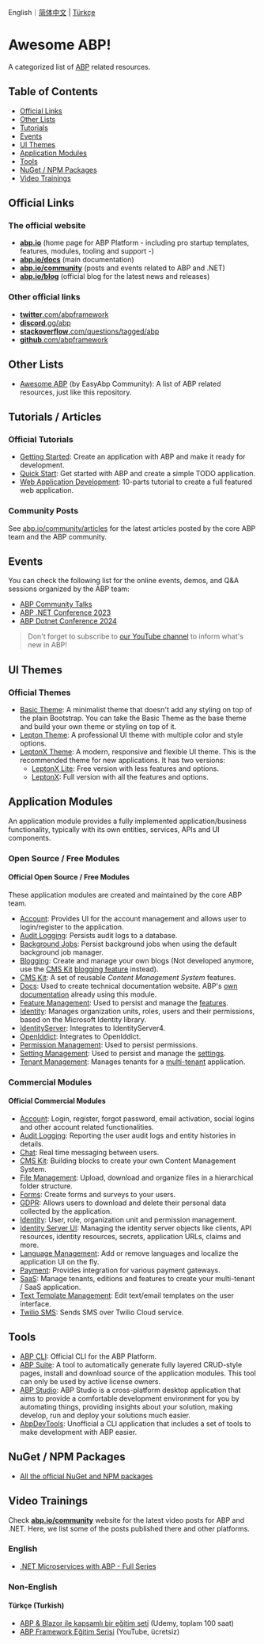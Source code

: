 English｜[简体中文](README.zh-Hans.md) | [Türkçe](README.tr.md)

# Awesome ABP!

A categorized list of [ABP](https://github.com/abpframework/abp) related resources.

## Table of Contents

- [Official Links](#official-links)
- [Other Lists](#other-lists)
- [Tutorials](#tutorials--articles)
- [Events](#events)
- [UI Themes](#ui-themes)
- [Application Modules](#application-modules)
- [Tools](#tools)
- [NuGet / NPM Packages](#nuget--npm-packages)
- [Video Trainings](#video-trainings)

## Official Links

### The official website

* **[abp.io](https://abp.io/)** (home page for ABP Platform - including pro startup templates, features, modules, tooling and support -)
* **[abp.io/docs](https://abp.io/docs/latest/)** (main documentation)
* **[abp.io/community](https://abp.io/community/)** (posts and events related to ABP and .NET)
* **[abp.io/blog](https://abp.io/blog/)** (official blog for the latest news and releases)

### Other official links

* [**twitter**.com/abpframework](https://twitter.com/abpframework)
* [**discord**.gg/abp](https://discord.gg/abp)
* [**stackoverflow**.com/questions/tagged/abp](https://stackoverflow.com/questions/tagged/abp)
* [**github**.com/abpframework](https://github.com/abpframework)

## Other Lists

* [Awesome ABP](https://github.com/EasyAbp/awesome-abp) (by EasyAbp Community): A list of ABP related resources, just like this repository.

## Tutorials / Articles

### Official Tutorials

* [Getting Started](https://abp.io/docs/latest/get-started/layered-web-application): Create an application with ABP and make it ready for development.
* [Quick Start](https://abp.io/docs/latest/tutorials/todo): Get started with ABP and create a simple TODO application.
* [Web Application Development](https://abp.io/docs/latest/tutorials/book-store/part-01): 10-parts tutorial to create a full featured web application.

### Community Posts

See [abp.io/community/articles](https://abp.io/community/articles) for the latest articles posted by the core ABP team and the ABP community.

## Events

You can check the following list for the online events, demos, and Q&A sessions organized by the ABP team:

* [ABP Community Talks](https://www.youtube.com/playlist?list=PLsNclT2aHJcOsPustEkzG6DywiO8eh0lB)
* [ABP .NET Conference 2023](https://www.youtube.com/playlist?list=PLsNclT2aHJcPTA3D4fIF10fsbhbckEbBC)
* [ABP Dotnet Conference 2024](https://www.youtube.com/playlist?list=PLsNclT2aHJcNbSrRbO4K36Pm0Pa8MDC-A)

> Don't forget to subscribe to [our YouTube channel](https://www.youtube.com/c/Volosoft) to inform what's new in ABP!

## UI Themes

### Official Themes

* [Basic Theme](https://abp.io/docs/latest/framework/ui/mvc-razor-pages/basic-theme): A minimalist theme that doesn't add any styling on top of the plain Bootstrap. You can take the Basic Theme as the base theme and build your own theme or styling on top of it.
* [Lepton Theme](https://abp.io/docs/latest/ui-themes/lepton): A professional UI theme with multiple color and style options.
* [LeptonX Theme](https://x.leptontheme.com/): A modern, responsive and flexible UI theme. This is the recommended theme for new applications. It has two versions:
  * [LeptonX Lite](https://abp.io/docs/latest/ui-themes/lepton-x-lite/asp-net-core): Free version with less features and options.
  * [LeptonX](https://abp.io/docs/latest/ui-themes/lepton-x/mvc): Full version with all the features and options.

## Application Modules

An application module provides a fully implemented application/business functionality, typically with its own entities, services, APIs and UI components.

### Open Source / Free Modules

#### Official Open Source / Free Modules

These application modules are created and maintained by the core ABP team.

* [Account](https://abp.io/docs/latest/Modules/Account): Provides UI for the account management and allows user to login/register to the application.
* [Audit Logging](https://abp.io/docs/latest/Modules/Audit-Logging): Persists audit logs to a database.
* [Background Jobs](https://abp.io/docs/latest/Modules/Background-Jobs): Persist background jobs when using the default background job manager.
* [Blogging](https://abp.io/modules/Volo.Blogging): Create and manage your own blogs (Not developed anymore, use the [CMS Kit](https://abp.io/docs/latest/Modules/Cms-Kit/Index) [blogging feature](https://abp.io/docs/latest/Modules/Cms-Kit/Blogging) instead).
* [CMS Kit](https://abp.io/docs/latest/Modules/Cms-Kit/Index): A set of reusable *Content Management System* features.
* [Docs](https://abp.io/docs/latest/Modules/Docs): Used to create technical documentation website. ABP's [own documentation](https://abp.io/docs) already using this module.
* [Feature Management](https://abp.io/docs/latest/Modules/Feature-Management): Used to persist and manage the [features](https://abp.io/docs/latest/framework/infrastructure/features).
* [Identity](https://abp.io/docs/latest/Modules/Identity): Manages organization units, roles, users and their permissions, based on the Microsoft Identity library.
* [IdentityServer](https://abp.io/docs/latest/Modules/IdentityServer): Integrates to IdentityServer4.
* [OpenIddict](https://abp.io/docs/latest/Modules/OpenIddict): Integrates to OpenIddict.
* [Permission Management](https://abp.io/docs/latest/Modules/Permission-Management): Used to persist permissions.
* [Setting Management](https://abp.io/docs/latest/Modules/Setting-Management): Used to persist and manage the [settings](https://abp.io/docs/latest/framework/infrastructure/settings).
* [Tenant Management](https://abp.io/docs/latest/Modules/Tenant-Management): Manages tenants for a [multi-tenant](https://abp.io/docs/latest/framework/architecture/multi-tenancy) application.

### Commercial Modules

#### Official Commercial Modules

* [Account](https://abp.io/modules/Volo.Account.Pro): Login, register, forgot password, email activation, social logins and other account related functionalities.
* [Audit Logging](https://abp.io/modules/Volo.AuditLogging.Ui): Reporting the user audit logs and entity histories in details.
* [Chat](https://abp.io/modules/Volo.Chat): Real time messaging between users.
* [CMS Kit](https://abp.io/modules/Volo.CmsKit.Pro): Building blocks to create your own Content Management System.
* [File Management](https://abp.io/modules/Volo.FileManagement): Upload, download and organize files in a hierarchical folder structure.
* [Forms](https://abp.io/modules/Volo.Forms): Create forms and surveys to your users.
* [GDPR](https://abp.io/modules/Volo.Gdpr): Allows users to download and delete their personal data collected by the application.
* [Identity](https://abp.io/modules/Volo.Identity.Pro): User, role, organization unit and permission management.
* [Identity Server UI](https://abp.io/modules/Volo.Identityserver.Ui): Managing the identity server objects like clients, API resources, identity resources, secrets, application URLs, claims and more.
* [Language Management](https://abp.io/modules/Volo.LanguageManagement): Add or remove languages and localize the application UI on the fly.
* [Payment](https://abp.io/modules/Volo.Payment): Provides integration for various payment gateways.
* [SaaS](https://abp.io/modules/Volo.Saas): Manage tenants, editions and features to create your multi-tenant / SaaS application.
* [Text Template Management](https://abp.io/modules/Volo.TextTemplateManagement): Edit text/email templates on the user interface.
* [Twilio SMS](https://abp.io/modules/Volo.Abp.Sms.Twilio): Sends SMS over Twilio Cloud service.

## Tools

* [ABP CLI](https://abp.io/docs/latest/CLI): Official CLI for the ABP Platform.
* [ABP Suite](https://abp.io/suite): A tool to automatically generate fully layered CRUD-style pages, install and download source of the application modules. This tool can only be used by active license owners.
* [ABP Studio](https://abp.io/studio): ABP Studio is a cross-platform desktop application that aims to provide a comfortable development environment for you by automating things, providing insights about your solution, making develop, run and deploy your solutions much easier.
* [AbpDevTools](https://github.com/enisn/AbpDevTools): Unofficial a CLI application that includes a set of tools to make development with ABP easier.

## NuGet / NPM Packages

* [All the official NuGet and NPM packages](https://abp.io/packages)

## Video Trainings

Check **[abp.io/community](https://abp.io/community/)** website for the latest video posts for ABP and .NET. Here, we list some of the posts published there and other platforms.

### English

* [.NET Microservices with ABP - Full Series](https://abp.io/community/videos/.net-microservice-with-abp-full-series-m6opqjb1)

### Non-English

#### Türkçe (Turkish)

* [ABP & Blazor ile kapsamlı bir eğitim seti](https://www.udemy.com/course/web-tabanli-on-muhasebe-1-5/) (Udemy, toplam 100 saat)
* [ABP Framework Eğitim Serisi](https://www.youtube.com/watch?v=JvwPpSTEAvg&list=PLBEMB-Eql15s3kaMvQ6pIobVk492a7s9j&index=1)  (YouTube, ücretsiz)
